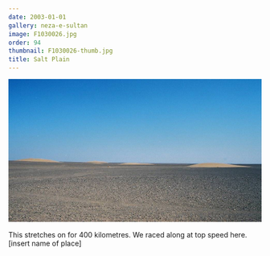 ```yaml
---
date: 2003-01-01
gallery: neza-e-sultan
image: F1030026.jpg
order: 94
thumbnail: F1030026-thumb.jpg
title: Salt Plain
---
```


![Salt Plain](./F1030026.jpg)

This stretches on for 400 kilometres. We raced along at top speed here.
[insert name of place]